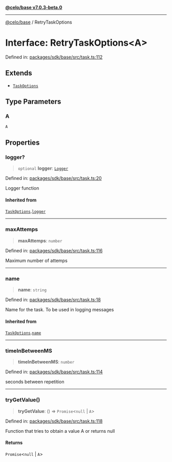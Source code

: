 [**@celo/base v7.0.3-beta.0**](../README.md)

***

[@celo/base](../README.md) / RetryTaskOptions

# Interface: RetryTaskOptions\<A\>

Defined in: [packages/sdk/base/src/task.ts:112](https://github.com/celo-org/developer-tooling/blob/master/packages/sdk/base/src/task.ts#L112)

## Extends

- [`TaskOptions`](TaskOptions.md)

## Type Parameters

### A

`A`

## Properties

### logger?

> `optional` **logger**: [`Logger`](../type-aliases/Logger.md)

Defined in: [packages/sdk/base/src/task.ts:20](https://github.com/celo-org/developer-tooling/blob/master/packages/sdk/base/src/task.ts#L20)

Logger function

#### Inherited from

[`TaskOptions`](TaskOptions.md).[`logger`](TaskOptions.md#logger)

***

### maxAttemps

> **maxAttemps**: `number`

Defined in: [packages/sdk/base/src/task.ts:116](https://github.com/celo-org/developer-tooling/blob/master/packages/sdk/base/src/task.ts#L116)

Maximum number of attemps

***

### name

> **name**: `string`

Defined in: [packages/sdk/base/src/task.ts:18](https://github.com/celo-org/developer-tooling/blob/master/packages/sdk/base/src/task.ts#L18)

Name for the task. To be used in logging messages

#### Inherited from

[`TaskOptions`](TaskOptions.md).[`name`](TaskOptions.md#name)

***

### timeInBetweenMS

> **timeInBetweenMS**: `number`

Defined in: [packages/sdk/base/src/task.ts:114](https://github.com/celo-org/developer-tooling/blob/master/packages/sdk/base/src/task.ts#L114)

seconds between repetition

***

### tryGetValue()

> **tryGetValue**: () => `Promise`\<`null` \| `A`\>

Defined in: [packages/sdk/base/src/task.ts:118](https://github.com/celo-org/developer-tooling/blob/master/packages/sdk/base/src/task.ts#L118)

Function that tries to obtain a value A or returns null

#### Returns

`Promise`\<`null` \| `A`\>
